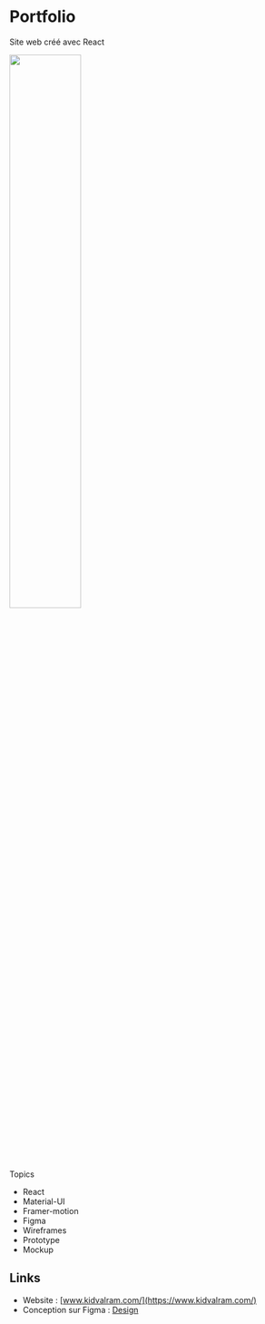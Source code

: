# Portfolio

Site web créé avec React

<img src="https://www.kidvalram.com/static/media/menu_mockup_2_lg.0b4d05e745e477c3b53f.jpg" width="50%" height="50%">

 Topics
- React 
- Material-UI
- Framer-motion
- Figma
- Wireframes
- Prototype
- Mockup

## Links

- Website : [www.kidvalram.com/](https://www.kidvalram.com/)
- Conception sur Figma : [Design](https://www.figma.com/file/YBlJrd83tWdRpegMHCakGp/Amaury's-Portfolio?node-id=0%3A1)
